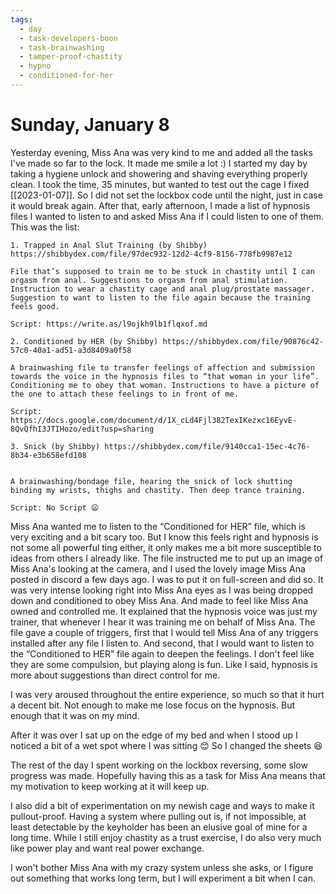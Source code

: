 ```yaml
---
tags:
  - day
  - task-developers-boon
  - task-brainwashing
  - tamper-proof-chastity
  - hypno
  - conditioned-for-her
---
```


# Sunday, January 8

Yesterday evening, Miss Ana was very kind to me and added all the tasks I've made so far to the lock. It made me smile a lot :) I started my day by taking a hygiene unlock and showering and shaving everything properly clean. I took the time, 35 minutes, but wanted to test out the cage I fixed [[2023-01-07]]. So I did not set the lockbox code until the night, just in case it would break again. After that, early afternoon, I made a list of hypnosis files I wanted to listen to and asked Miss Ana if I could listen to one of them. This was the list:

```
1. Trapped in Anal Slut Training (by Shibby) https://shibbydex.com/file/97dec932-12d2-4cf9-8156-778fb9987e12 

File that’s supposed to train me to be stuck in chastity until I can orgasm from anal. Suggestions to orgasm from anal stimulation. Instruction to wear a chastity cage and anal plug/prostate massager. Suggestion to want to listen to the file again because the training feels good. 

Script: https://write.as/l9ojkh9lb1flqxof.md 

2. Conditioned by HER (by Shibby) https://shibbydex.com/file/90876c42-57c0-40a1-ad51-a3d8409a0f58 

A brainwashing file to transfer feelings of affection and submission towards the voice in the hypnosis files to “that woman in your life”. Conditioning me to obey that woman. Instructions to have a picture of the one to attach these feelings to in front of me. 

Script: https://docs.google.com/document/d/1X_cLd4Fjl382TexIKezxc16EyvE-8QvQfhI3JTIHozo/edit?usp=sharing 

3. Snick (by Shibby) https://shibbydex.com/file/9140cca1-15ec-4c76-8b34-e3b658efd108


A brainwashing/bondage file, hearing the snick of lock shutting binding my wrists, thighs and chastity. Then deep trance training. 

Script: No Script 😦
```

Miss Ana wanted me to listen to the “Conditioned for HER” file, which is very exciting and a bit scary too. But I know this feels right and hypnosis is not some all powerful ting either, it only makes me a bit more susceptible to ideas from others I already like. The file instructed me to put up an image of Miss Ana's looking at the camera, and I used the lovely image Miss Ana posted in discord a few days ago. I was to put it on full-screen and did so. It was very intense looking right into Miss Ana eyes as I was being dropped down and conditioned to obey Miss Ana. And made to feel like Miss Ana owned and controlled me. It explained that the hypnosis voice was just my trainer, that whenever I hear it was training me on behalf of Miss Ana. The file gave a couple of triggers, first that I would tell Miss Ana of any triggers installed after any file I listen to. And second, that I would want to listen to the “Conditioned to HER” file again to deepen the feelings. I don't feel like they are some compulsion, but playing along is fun. Like I said, hypnosis is more about suggestions than direct control for me.

I was very aroused throughout the entire experience, so much so that it hurt a decent bit. Not enough to make me lose focus on the hypnosis. But enough that it was on my mind.

After it was over I sat up on the edge of my bed and when I stood up I noticed a bit of a wet spot where I was sitting 😊 So I changed the sheets 😆

The rest of the day I spent working on the lockbox reversing, some slow progress was made. Hopefully having this as a task for Miss Ana means that my motivation to keep working at it will keep up.

I also did a bit of experimentation on my newish cage and ways to make it pullout-proof. Having a system where pulling out is, if not impossible, at least detectable by the keyholder has been an elusive goal of mine for a long time. While I still enjoy chastity as a trust exercise, I do also very much like power play and want real power exchange.

I won't bother Miss Ana with my crazy system unless she asks, or I figure out something that works long term, but I will experiment a bit when I can.